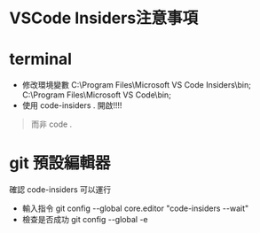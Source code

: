 # VSCode Insiders注意事項

# terminal
* 修改環境變數
C:\Program Files\Microsoft VS Code Insiders\bin;
C:\Program Files\Microsoft VS Code\bin;
* 使用 code-insiders . 開啟!!!!
> 而非 code .

# git 預設編輯器
確認 code-insiders 可以運行
* 輸入指令
git config --global core.editor "code-insiders --wait"
* 檢查是否成功
git config --global -e